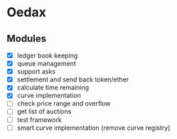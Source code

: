 # Oedax

## Modules

- [x] ledger book keeping
- [x] queue management
- [x] support asks
- [x] settlement and send back token/ether
- [x] calculate time remaining
- [x] curve implementation
- [ ] check price range and overflow
- [ ] get list of auctions
- [ ] test framework
- [ ] smart curve implementation (remove curve registry)